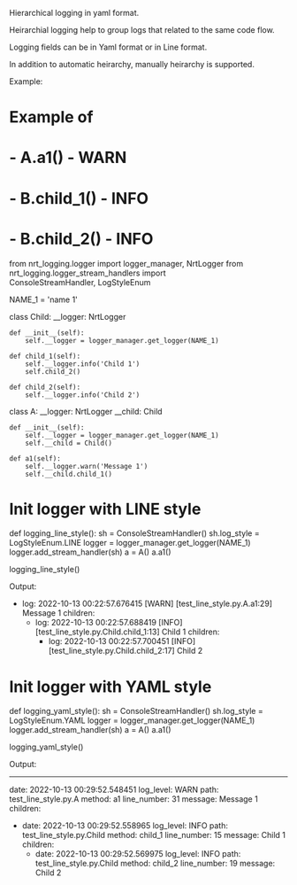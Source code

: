 Hierarchical logging in yaml format.

Heirarchial logging help to group logs that related to the same code flow.

Logging fields can be in Yaml format or in Line format.

In addition to automatic heirarchy, manually heirarchy is supported.

Example:

# Example of
#  - A.a1() - WARN
#    - B.child_1() - INFO
#      - B.child_2() - INFO

from nrt_logging.logger import logger_manager, NrtLogger
from nrt_logging.logger_stream_handlers import \
    ConsoleStreamHandler, LogStyleEnum

NAME_1 = 'name 1'


class Child:
    __logger: NrtLogger

    def __init__(self):
        self.__logger = logger_manager.get_logger(NAME_1)

    def child_1(self):
        self.__logger.info('Child 1')
        self.child_2()

    def child_2(self):
        self.__logger.info('Child 2')


class A:
    __logger: NrtLogger
    __child: Child

    def __init__(self):
        self.__logger = logger_manager.get_logger(NAME_1)
        self.__child = Child()

    def a1(self):
        self.__logger.warn('Message 1')
        self.__child.child_1()


# Init logger with LINE style

def logging_line_style():
    sh = ConsoleStreamHandler()
    sh.log_style = LogStyleEnum.LINE
    logger = logger_manager.get_logger(NAME_1)
    logger.add_stream_handler(sh)
    a = A()
    a.a1()
 
logging_line_style()

Output:

- log: 2022-10-13 00:22:57.676415 [WARN] [test_line_style.py.A.a1:29] Message 1
  children:
    - log: 2022-10-13 00:22:57.688419 [INFO] [test_line_style.py.Child.child_1:13] Child 1
      children:
        - log: 2022-10-13 00:22:57.700451 [INFO] [test_line_style.py.Child.child_2:17] Child 2
        
# Init logger with YAML style

def logging_yaml_style():
    sh = ConsoleStreamHandler()
    sh.log_style = LogStyleEnum.YAML
    logger = logger_manager.get_logger(NAME_1)
    logger.add_stream_handler(sh)
    a = A()
    a.a1()

logging_yaml_style()

Output:

---
date: 2022-10-13 00:29:52.548451
log_level: WARN
path: test_line_style.py.A
method: a1
line_number: 31
message: Message 1
children:
  - date: 2022-10-13 00:29:52.558965
    log_level: INFO
    path: test_line_style.py.Child
    method: child_1
    line_number: 15
    message: Child 1
    children:
      - date: 2022-10-13 00:29:52.569975
        log_level: INFO
        path: test_line_style.py.Child
        method: child_2
        line_number: 19
        message: Child 2


